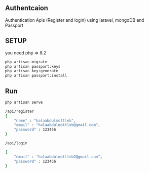 ## Authentcaion 
Authentication Apis (Register and login) using laravel, mongoDB and Passport


## SETUP 
you need php => 8.2

```sh
php artisan migrate
php artisan passport:keys
php artisan key:generate
php artisan passport:install
```

## Run
```sh
php artisan serve

/api/register
{
    "name" : "halaabdulmottleb",
    "email" : "halaabdulmottleb@gmail.com",
    "password" : 123456
}

/api/login

{
    "email" : "halaabdulmottleb2@gmail.com",
    "password" : 123456
}



